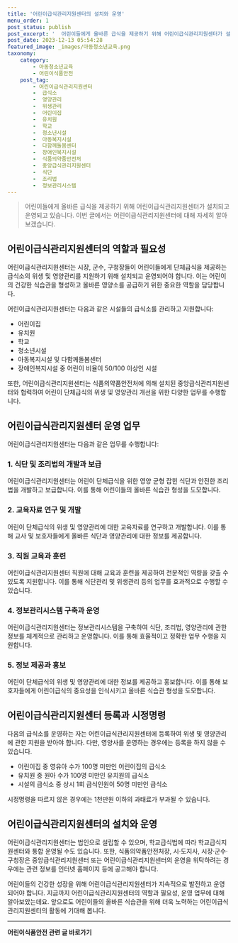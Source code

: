 ```yaml
---
title: '어린이급식관리지원센터의 설치와 운영'
menu_order: 1
post_status: publish
post_excerpt: '  어린이들에게 올바른 급식을 제공하기 위해 어린이급식관리지원센터가 설치되고 운영되고 있습니다. 이번 글에서는 어린이급식관리지원센터에 대해 자세히 알아보겠습니다.'
post_date: 2023-12-13 05:54:28
featured_image: _images/아동청소년교육.png
taxonomy:
    category:
        - 아동청소년교육
        - 어린이식품안전
    post_tag:
        - 어린이급식관리지원센터
        -  급식소
        -  영양관리
        -  위생관리
        -  어린이집
        -  유치원
        -  학교
        -  청소년시설
        -  아동복지시설
        -  다함께돌봄센터
        -  장애인복지시설
        -  식품의약품안전처
        -  중앙급식관리지원센터
        -  식단
        -  조리법
        -  정보관리시스템
---
```




> 어린이들에게 올바른 급식을 제공하기 위해 어린이급식관리지원센터가 설치되고 운영되고 있습니다. 이번 글에서는 어린이급식관리지원센터에 대해 자세히 알아보겠습니다. 

## 어린이급식관리지원센터의 역할과 필요성

어린이급식관리지원센터는 시장, 군수, 구청장들이 어린이들에게 단체급식을 제공하는 급식소의 위생 및 영양관리를 지원하기 위해 설치되고 운영되어야 합니다. 이는 어린이의 건강한 식습관을 형성하고 올바른 영양소를 공급하기 위한 중요한 역할을 담당합니다.

어린이급식관리지원센터는 다음과 같은 시설들의 급식소를 관리하고 지원합니다:

- 어린이집
- 유치원
- 학교
- 청소년시설
- 아동복지시설 및 다함께돌봄센터
- 장애인복지시설 중 어린이 비율이 50/100 이상인 시설

또한, 어린이급식관리지원센터는 식품의약품안전처에 의해 설치된 중앙급식관리지원센터와 협력하여 어린이 단체급식의 위생 및 영양관리 개선을 위한 다양한 업무를 수행합니다.

## 어린이급식관리지원센터 운영 업무

어린이급식관리지원센터는 다음과 같은 업무를 수행합니다:

### 1. 식단 및 조리법의 개발과 보급

어린이급식관리지원센터는 어린이 단체급식을 위한 영양 균형 잡힌 식단과 안전한 조리법을 개발하고 보급합니다. 이를 통해 어린이들의 올바른 식습관 형성을 도모합니다.

### 2. 교육자료 연구 및 개발

어린이 단체급식의 위생 및 영양관리에 대한 교육자료를 연구하고 개발합니다. 이를 통해 교사 및 보호자들에게 올바른 식단과 영양관리에 대한 정보를 제공합니다.

### 3. 직원 교육과 훈련

어린이급식관리지원센터 직원에 대해 교육과 훈련을 제공하여 전문적인 역량을 갖출 수 있도록 지원합니다. 이를 통해 식단관리 및 위생관리 등의 업무를 효과적으로 수행할 수 있습니다.

### 4. 정보관리시스템 구축과 운영

어린이급식관리지원센터는 정보관리시스템을 구축하여 식단, 조리법, 영양관리에 관한 정보를 체계적으로 관리하고 운영합니다. 이를 통해 효율적이고 정확한 업무 수행을 지원합니다.

### 5. 정보 제공과 홍보

어린이 단체급식의 위생 및 영양관리에 대한 정보를 제공하고 홍보합니다. 이를 통해 보호자들에게 어린이급식의 중요성을 인식시키고 올바른 식습관 형성을 도모합니다.

## 어린이급식관리지원센터 등록과 시정명령

다음의 급식소를 운영하는 자는 어린이급식관리지원센터에 등록하여 위생 및 영양관리에 관한 지원을 받아야 합니다. 다만, 영양사를 운영하는 경우에는 등록을 하지 않을 수 있습니다.

- 어린이집 중 영유아 수가 100명 미만인 어린이집의 급식소
- 유치원 중 원아 수가 100명 미만인 유치원의 급식소
- 시설의 급식소 중 상시 1회 급식인원이 50명 미만인 급식소

시정명령을 따르지 않은 경우에는 1천만원 이하의 과태료가 부과될 수 있습니다.

## 어린이급식관리지원센터의 설치와 운영

어린이급식관리지원센터는 법인으로 설립할 수 있으며, 학교급식법에 따라 학교급식지원센터와 통합 운영될 수도 있습니다. 또한, 식품의약품안전처장, 시·도지사, 시장·군수·구청장은 중앙급식관리지원센터 또는 어린이급식관리지원센터의 운영을 위탁하려는 경우에는 관련 정보를 인터넷 홈페이지 등에 공고해야 합니다.

어린이들의 건강한 성장을 위해 어린이급식관리지원센터가 지속적으로 발전하고 운영되어야 합니다. 지금까지 어린이급식관리지원센터의 역할과 필요성, 운영 업무에 대해 알아보았는데요. 앞으로도 어린이들의 올바른 식습관을 위해 더욱 노력하는 어린이급식관리지원센터의 활동에 기대해 봅니다.


<!-- wp:separator -->
<hr class="wp-block-separator has-alpha-channel-opacity"/>
<!-- /wp:separator -->

<!-- wp:group {"backgroundColor":"base","layout":{"type":"constrained"}} -->
<div class="wp-block-group has-base-background-color has-background"><!-- wp:paragraph {"align":"center","fontSize":"medium"} -->
<p class="has-text-align-center has-large-font-size"><strong>어린이식품안전 관련 글 바로가기</strong></p>
<!-- /wp:paragraph -->


<!-- wp:latest-posts
{"categories":[{"id":30868,"count":19,"description":"","link":"https://uknowlaw.com/category/%ec%96%b4%eb%a6%b0%ec%9d%b4%ec%8b%9d%ed%92%88%ec%95%88%ec%a0%84/","name":"어린이식품안전","slug":"어린이식품안전","taxonomy":"category","parent":0,"meta":[],"_links":{"self":[{"href":"https://uknowlaw.com/wp-json/wp/v2/categories/30868"}],"collection":[{"href":"https://uknowlaw.com/wp-json/wp/v2/categories"}],"about":[{"href":"https://uknowlaw.com/wp-json/wp/v2/taxonomies/category"}],"wp:post_type":[{"href":"https://uknowlaw.com/wp-json/wp/v2/posts?categories=30868"}],"curies":[{"name":"wp","href":"https://api.w.org/{rel}","templated":true}]}}],"postsToShow":100,"excerptLength":28,"postLayout":"grid","columns":2,"featuredImageAlign":"left","featuredImageSizeSlug":"large","fontSize":"small"} /--></div>
<!-- /wp:group -->